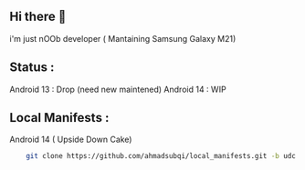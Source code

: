 Hi there 👋
---------
i'm just nOOb developer ( Mantaining Samsung Galaxy M21)

Status :
--------
Android 13 : Drop (need new maintened)
Android 14 : WIP

Local Manifests :
---------
Android 14 ( Upside Down Cake)
```bash
    git clone https://github.com/ahmadsubqi/local_manifests.git -b udc .repo/local_manifests

